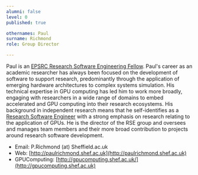 ```yaml
---
alumni: false
level: 0
published: true

othernames: Paul
surname: Richmond
role: Group Director

---
```


Paul is an [EPSRC Research Software Engineering Fellow](https://rse.ac.uk/community/epsrc-rse-fellows/). Paul's career as an academic researcher has always been focused on the development of software to support research, predominantly through the application of emerging hardware architectures to complex systems simulation. His technical expertise in GPU computing has led him to work more broadly, engaging with researchers in a wide range of domains to embed accelerated and GPU computing into their research ecosystems. His background in independent research means that he self-identifies as a [Research Software Engineer](https://rse.ac.uk/) with a strong emphasis on research relating to the application of GPUs. He is the director of the RSE group and oversees and manages team members and their more broad contribution to projects around research software development.

* Email: P.Richmond (at) Sheffield.ac.uk
* Web: [http://paulrichmond.shef.ac.uk](http://paulrichmond.shef.ac.uk)
* GPUComputing: [http://gpucomputing.shef.ac.uk/](http://gpucomputing.shef.ac.uk)
